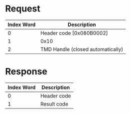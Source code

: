 # Request

| Index Word | Description                       |
|------------|-----------------------------------|
| 0          | Header code \[0x080B0002\]        |
| 1          | 0x10                              |
| 2          | TMD Handle (closed automatically) |

# Response

| Index Word | Description |
|------------|-------------|
| 0          | Header code |
| 1          | Result code |